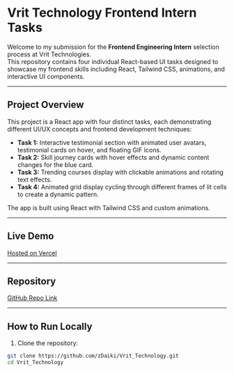 # Vrit Technology Frontend Intern Tasks

Welcome to my submission for the **Frontend Engineering Intern** selection process at Vrit Technologies.  
This repository contains four individual React-based UI tasks designed to showcase my frontend skills including React, Tailwind CSS, animations, and interactive UI components.

---

## Project Overview

This project is a React app with four distinct tasks, each demonstrating different UI/UX concepts and frontend development techniques:

- **Task 1:** Interactive testimonial section with animated user avatars, testimonial cards on hover, and floating GIF icons.
- **Task 2:** Skill journey cards with hover effects and dynamic content changes for the blue card.
- **Task 3:** Trending courses display with clickable animations and rotating text effects.
- **Task 4:** Animated grid display cycling through different frames of lit cells to create a dynamic pattern.

The app is built using React with Tailwind CSS and custom animations.

---

## Live Demo

[Hosted on Vercel](https://vrit-technology.vercel.app/)

---

## Repository

[GitHub Repo Link](https://github.com/zDaiki/Vrit_Technology)

---

## How to Run Locally

1. Clone the repository:

```bash
git clone https://github.com/zDaiki/Vrit_Technology.git
cd Vrit_Technology

